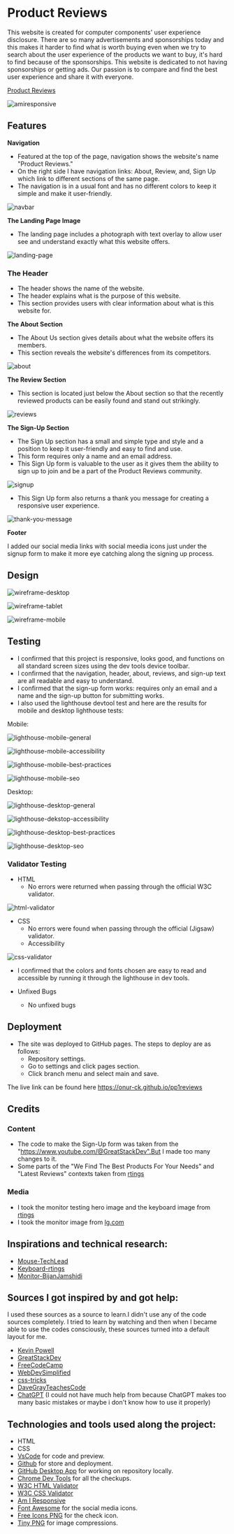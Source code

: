# Product Reviews

This website is created for computer components' user experience disclosure. There are so many advertisements and sponsorships today and this makes it harder to find what is worth buying even when we try to search about the user experience of the products we want to buy, it's hard to find because of the sponsorships. This website is dedicated to not having sponsorships or getting ads. Our passion is to compare and find the best user experience and share it with everyone.

[Product Reviews](https://onur-ck.github.io/pp1reviews)

![amiresponsive](https://github.com/onur-CK/pp1reviews/assets/118271710/6a4c828d-6c3d-4773-b923-731628f926c9)

## Features

**Navigation**

- Featured at the top of the page, navigation shows the website's name "Product Reviews."
- On the right side I have navigation links: About, Review, and, Sign Up which link to different sections of the same page.
- The navigation is in a usual font and has no different colors to keep it simple and make it user-friendly.

![navbar](https://github.com/onur-CK/pp1reviews/assets/118271710/6d296bb0-4037-4235-a3ab-1e8f74ef7fa7)

**The Landing Page Image**

- The landing page includes a photograph with text overlay to allow user see and understand exactly what this website offers.

![landing-page](https://github.com/onur-CK/pp1reviews/assets/118271710/95c0428a-c802-4fc1-956f-1be2250dc811)

### The Header

- The header shows the name of the website.
- The header explains what is the purpose of this website.
- This section provides users with clear information about what is this website for.

**The About Section**

- The About Us section gives details about what the website offers its members.
- This section reveals the website's differences from its competitors.

![about](https://github.com/onur-CK/pp1reviews/assets/118271710/862cf194-ed6f-4af6-8a16-d62bd16a0dd5)

**The Review Section**

- This section is located just below the About section so that the recently reviewed products can be easily found and stand out strikingly.

![reviews](https://github.com/onur-CK/pp1reviews/assets/118271710/afbbcd5d-4211-4e06-986f-27e5d8aea80a)

**The Sign-Up Section**

- The Sign Up section has a small and simple type and style and a position to keep it user-friendly and easy to find and use.
- This form requires only a name and an email address.
- This Sign Up form is valuable to the user as it gives them the ability to sign up to join and be a part of the Product Reviews community.

![signup](https://github.com/onur-CK/pp1reviews/assets/118271710/899f19b7-6331-445d-aa87-9c0d0d318b21)

- This Sign Up form also returns a thank you message for creating a responsive user experience.

![thank-you-message](https://github.com/onur-CK/pp1reviews/assets/118271710/42ff0adb-8baa-4d96-acbb-8ae6510a5169)

**Footer**

I added our social media links with social meedia icons just under the signup form to make it more eye catching along the signing up process.

## Design

![wireframe-desktop](https://github.com/onur-CK/pp1reviews/assets/118271710/2e75eb10-768c-4333-a52e-1815a1ab47df)

![wireframe-tablet](https://github.com/onur-CK/pp1reviews/assets/118271710/3ee44c30-5d42-4b61-be6c-b0a35ec1198c)

![wireframe-mobile](https://github.com/onur-CK/pp1reviews/assets/118271710/62aaa0fd-9cd9-4a49-a7e0-ea4d9387fef0)

## Testing

- I confirmed that this project is responsive, looks good, and functions on all standard screen sizes using the dev tools device toolbar.
- I confirmed that the navigation, header, about, reviews, and sign-up text are all readable and easy to understand.
- I confirmed that the sign-up form works: requires only an email and a name and the sign-up button for submitting works.
- I also used the lighthouse devtool test and here are the results for mobile and desktop lighthouse tests:

Mobile:

![lighthouse-mobile-general](https://github.com/onur-CK/pp1reviews/assets/118271710/17d4c7d1-af38-4228-81b0-a90ffb8bad1e)

![lighthouse-mobile-accessibility](https://github.com/onur-CK/pp1reviews/assets/118271710/abd7023b-21c9-4c0e-82f2-f271bd9e45f2)

![lighthouse-mobile-best-practices](https://github.com/onur-CK/pp1reviews/assets/118271710/a1399b90-14c2-46f3-893b-2f4fb76a0172)

![lighthouse-mobile-seo](https://github.com/onur-CK/pp1reviews/assets/118271710/399674df-2eb9-4012-83e5-2abd26e1fb3b)

Desktop:

![lighthouse-desktop-general](https://github.com/onur-CK/pp1reviews/assets/118271710/2eee2d56-9773-4c4d-9dcb-e4c63f947008)

![lighthouse-dekstop-accessibility](https://github.com/onur-CK/pp1reviews/assets/118271710/d5eca75a-d15e-4366-8f67-7df8b57741a9)

![lighthouse-desktop-best-practices](https://github.com/onur-CK/pp1reviews/assets/118271710/36b1a318-0a93-4cc5-9173-77e2afe99975)

![lighthouse-desktop-seo](https://github.com/onur-CK/pp1reviews/assets/118271710/dbea643a-d48e-46fd-aaa5-01a1d91e8939)

### Validator Testing

- HTML
  - No errors were returned when passing through the official W3C validator.

![html-validator](https://github.com/onur-CK/pp1reviews/assets/118271710/8b0bb7e2-e11b-4289-b052-3a9eaae6a98e)

- CSS
  - No errors were found when passing through the official (Jigsaw) validator.
  - Accessibility

![css-validator](https://github.com/onur-CK/pp1reviews/assets/118271710/312014ac-c9a9-4ba5-8d86-9c0a1485950a)

- I confirmed that the colors and fonts chosen are easy to read and accessible by running it through the lighthouse in dev tools.

- Unfixed Bugs
  - No unfixed bugs

## Deployment

- The site was deployed to GitHub pages. The steps to deploy are as follows:
  - Repository settings.
  - Go to settings and click pages section.
  - Click branch menu and select main and save.

The live link can be found here https://onur-ck.github.io/pp1reviews

## Credits

### Content

- The code to make the Sign-Up form was taken from the "https://www.youtube.com/@GreatStackDev".But I made too many changes to it.
- Some parts of the "We Find The Best Products For Your Needs" and "Latest Reviews" contexts taken from [rtings](https://www.rtings.com/)

### Media

- I took the monitor testing hero image and the keyboard image from [rtings](https://www.rtings.com/)
- I took the monitor image from [lg.com](https://www.lg.com/de/monitore/lg-38gn950-b)

## Inspirations and technical research:

- [Mouse-TechLead](https://www.youtube.com/@TechLead)
- [Keyboard-rtings](https://www.rtings.com/)
- [Monitor-BijanJamshidi](https://www.youtube.com/@BijanJamshidi)

## Sources I got inspired by and got help:

I used these sources as a source to learn.I didn't use any of the code sources completely. I tried to learn by watching and then when I became able to use the codes consciously, these sources turned into a default layout for me.

- [Kevin Powell](https://www.youtube.com/@KevinPowell)
- [GreatStackDev](https://www.youtube.com/@GreatStackDev)
- [FreeCodeCamp](https://www.youtube.com/@freecodecamp)
- [WebDevSimplified](https://www.youtube.com/@WebDevSimplified)
- [css-tricks](https://css-tricks.com)
- [DaveGrayTeachesCode](https://www.youtube.com/@DaveGrayTeachesCode)
- [ChatGPT](https://chat.openai.com/) (I could not have much help from because ChatGPT makes too many basic mistakes or maybe i don't know how to use it properly)

## Technologies and tools used along the project:

- HTML
- CSS
- [VsCode](https://code.visualstudio.com/) for code and preview.
- [Github](https://github.com/) for store and deployment.
- [GitHub Desktop App](https://desktop.github.com/) for working on repository locally.
- [Chrome Dev Tools](https://developer.chrome.com/) for all the checkups.
- [W3C HTML Validator](https://validator.w3.org/)
- [W3C CSS Validator](https://jigsaw.w3.org/css-validator/)
- [Am I Responsive](https://ui.dev/amiresponsive)
- [Font Awesome](https://fonts.google.com/) for the social media icons.
- [Free Icons PNG](https://www.freeiconspng.com/img/14152) for the check icon.
- [Tiny PNG](https://tinypng.com/) for image compressions.
